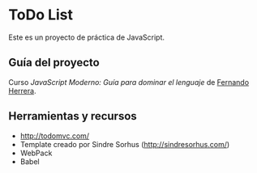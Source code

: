 # ToDo List

Este es un proyecto de práctica de JavaScript.

## Guía del proyecto
Curso _JavaScript Moderno: Guía para dominar el lenguaje_ de [Fernando Herrera](https://fernando-herrera.com/).

## Herramientas y recursos
* http://todomvc.com/
* Template creado por Sindre Sorhus (http://sindresorhus.com/)
* WebPack
* Babel